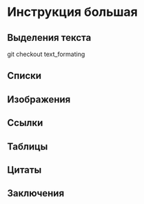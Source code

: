 # Инструкция большая
## Выделения текста
git checkout text_formating
## Списки
## Изображения
## Ссылки
## Таблицы
## Цитаты
## Заключения